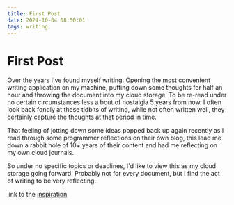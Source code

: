 ```yaml
---
title: First Post
date: 2024-10-04 08:50:01
tags: writing
---
```


# First Post

Over the years I've found myself writing. Opening the most convenient writing application on my machine, putting down some thoughts for half an hour and throwing the document into my cloud storage. To be re-read under no certain circumstances less a bout of nostalgia 5 years from now. I often look back fondly at these tidbits of writing, while not often written well, they certainly capture the thoughts at that period in time. 

That feeling of jotting down some ideas popped back up again recently as I read through some programmer reflections on their own blog, this lead me down a rabbit hole of 10+ years of their content and had me reflecting on my own cloud journals. 

So under no specific topics or deadlines, I'd like to view this as my cloud storage going forward. Probably not for every document, but I find the act of writing to be very reflecting.

link to the <a class href="https://www.jonashietala.se/blog/2024/09/25/why_i_still_blog_after_15_years/">inspiration</a>